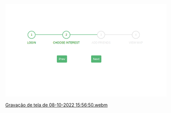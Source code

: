 <p align="center">
  <img alt="screen" src=".github/screen.png" width="800px">
</p>


[Gravação de tela de 08-10-2022 15:56:50.webm](https://user-images.githubusercontent.com/32757547/194723312-48474dcd-7489-464f-8943-91c03f9247d4.webm)
